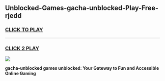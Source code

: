 
## Unblocked-Games-gacha-unblocked-Play-Free-rjedd
<h3>
<a href="https://premium76.site?title=gacha-unblocked&ref=18A1">CLICK TO PLAY</a></h3>
<hr>

<h3>
<a href="https://premium76.site?title=gacha-unblocked&ref=18A1">CLICK 2 PLAY</a>
  
</h3>

<a href="https://premium76.site?title=gacha-unblocked&ref=18A1"><img src="https://clearcache.store/games.png"></a>


**gacha-unblocked games unblocked: Your Gateway to Fun and Accessible Online Gaming**

